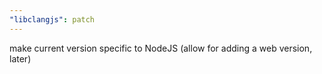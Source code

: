 ```yaml
---
"libclangjs": patch
---
```


make current version specific to NodeJS (allow for adding a web version, later)
